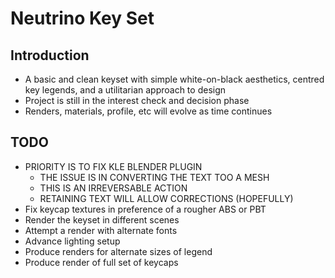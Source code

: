 # Neutrino Key Set
## Introduction
* A basic and clean keyset with simple white-on-black aesthetics, centred key legends, and a utilitarian approach to design 
* Project is still in the interest check and decision phase
* Renders, materials, profile, etc will evolve as time continues
## TODO
* PRIORITY IS TO FIX KLE BLENDER PLUGIN
	* THE ISSUE IS IN CONVERTING THE TEXT TOO A MESH
	* THIS IS AN IRREVERSABLE ACTION
	* RETAINING TEXT WILL ALLOW CORRECTIONS (HOPEFULLY)
* Fix keycap textures in preference of a rougher ABS or PBT
* Render the keyset in different scenes
* Attempt a render with alternate fonts 
* Advance lighting setup
* Produce renders for alternate sizes of legend
* Produce render of full set of keycaps
